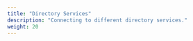 ```yaml
---
title: "Directory Services"
description: "Connecting to different directory services."
weight: 20
---
```

